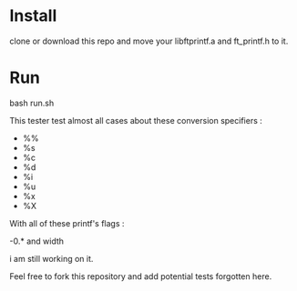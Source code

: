 # Install

clone or download this repo and move your libftprintf.a and ft_printf.h to it.

# Run

bash run.sh

This tester test almost all cases about these conversion specifiers :

* %%
* %s
* %c
* %d
* %i
* %u
* %x
* %X

With all of these printf's flags :

-0.* and width

i am still working on it.

Feel free to fork this repository and add potential tests forgotten here.
